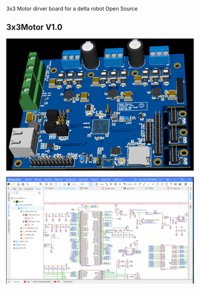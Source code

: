 3x3 Motor dirver board for a delta robot
Open Source


## 3x3Motor V1.0

![](PCB_draft2.png)


![](PCB_draft2_EasyEDA.png)
